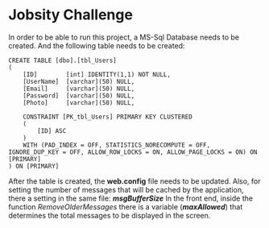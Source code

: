 # Jobsity Challenge

In order to be able to run this project, a MS-Sql Database needs to be created.
And the following table needs to be created:

    CREATE TABLE [dbo].[tbl_Users]
    (    
        [ID]        [int] IDENTITY(1,1) NOT NULL,  
        [UserName]  [varchar](50) NULL,  
        [Email]     [varchar](50) NULL,  
        [Password]  [varchar](50) NULL,  
        [Photo]     [varchar](50) NULL,  
      
        CONSTRAINT [PK_tbl_Users] PRIMARY KEY CLUSTERED  
        (  
            [ID] ASC  
        )
        WITH (PAD_INDEX = OFF, STATISTICS_NORECOMPUTE = OFF, IGNORE_DUP_KEY = OFF, ALLOW_ROW_LOCKS = ON, ALLOW_PAGE_LOCKS = ON) ON [PRIMARY]  
    ) ON [PRIMARY]

After the table is created, the **web.config** file needs to be updated.
Also, for setting the number of messages that will be cached by the application, there a setting in the same file: ***msgBufferSize***
In the front end, inside the function *RemoveOlderMessages* there is a variable (***maxAllowed***) that determines the total messages to be displayed in the screen.
